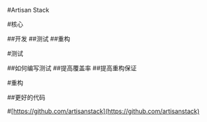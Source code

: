 <section>

#Artisan Stack

</section>
<section>

#核心

##开发
##测试
##重构

</section>
<section>

#测试

##如何编写测试
##提高覆盖率
##提高重构保证

</section>
<section>

#重构

##更好的代码

</section>
<section class="first">

#[https://github.com/artisanstack](https://github.com/artisanstack)

</section>